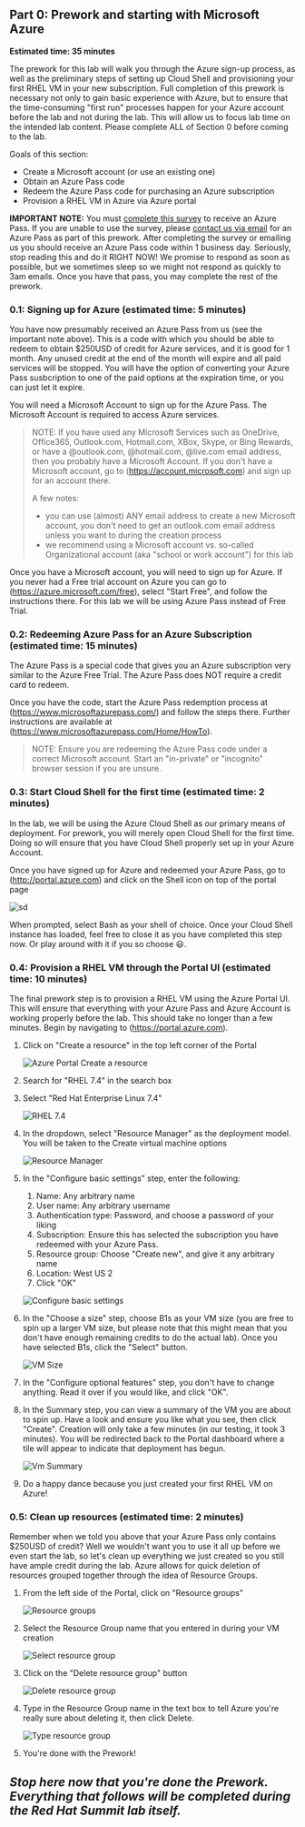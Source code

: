 ## Part 0: Prework and starting with Microsoft Azure
**Estimated time: 35 minutes**

The prework for this lab will walk you through the Azure sign-up process, as
well as the preliminary steps of setting up Cloud Shell and provisioning your
first RHEL VM in your new subscription. Full completion of this prework is
necessary not only to gain basic experience with Azure, but to ensure that
the time-consuming "first run" processes happen for your Azure account before
the lab and not during the lab. This will allow us to focus lab time on the
intended lab content. Please complete ALL of Section 0 before coming to the lab.

Goals of this section:
* Create a Microsoft account (or use an existing one)
* Obtain an Azure Pass code
* Redeem the Azure Pass code for purchasing an Azure subscription
* Provision a RHEL VM in Azure via Azure portal


**IMPORTANT NOTE:** You must [complete this survey](https://forms.office.com/Pages/ResponsePage.aspx?id=v4j5cvGGr0GRqy180BHbR6jGSD76aHBMh0VbmEsVGadUODQ0VTFOVkxEQ1kwREE2ODlEV1JENzdLRC4u) to receive an Azure Pass. If you are unable to use the survey, please <a href="mailto:openshiftrunsonazure@microsoft.com?Subject=Azure Pass request">contact us via email</a> for an Azure Pass as part of this prework. After completing the survey or emailing us you should receive an Azure Pass code within 1 business day. Seriously, stop reading this and
do it RIGHT NOW! We promise to respond as soon as possible, but we sometimes
sleep so we might not respond as quickly to 3am emails. Once you have that pass,
you may complete the rest of the prework.

### 0.1: Signing up for Azure (estimated time: 5 minutes)
You have now presumably received an Azure Pass from us (see the important note
above). This is a code with which you should be able to redeem to obtain $250USD
of credit for Azure services, and it is good for 1 month. Any unused credit at
the end of the month will expire and all paid services will be stopped. You will
have the option of converting your Azure Pass susbcription to one of the paid
options at the expiration time, or you can just let it expire.

You will need a Microsoft Account to sign up for the Azure Pass. The Microsoft
Account is required to access Azure services.

> NOTE:
> If you have used any Microsoft Services such as OneDrive, Office365, Outlook.com,
> Hotmail.com, XBox, Skype, or Bing Rewards, or have a @outlook.com, @hotmail.com,
> @live.com email address, then you probably have a Microsoft Account. If you
> don't have a Microsoft account, go to (https://account.microsoft.com) and sign
> up for an account there.
>
> A few notes:
> * you can use (almost) ANY email address to create a new Microsoft account, you don't need to get an outlook.com email address unless you want to during the creation process
> * we recommend using a Microsoft account vs. so-called Organizational account (aka "school or work account") for this lab

Once you have a Microsoft account, you will need to sign up for Azure. If you never had a Free trial account on Azure you can go to (https://azure.microsoft.com/free), select "Start Free", and follow the instructions there. For this lab we will be using Azure Pass instead of Free Trial.

### 0.2: Redeeming Azure Pass for an Azure Subscription (estimated time: 15 minutes)
The Azure Pass is a special code that gives you an Azure subscription very
similar to the Azure Free Trial. The Azure Pass does NOT require a credit card
to redeem.

Once you have the code, start the Azure Pass redemption process at
(https://www.microsoftazurepass.com/)
and follow the steps there. Further instructions are available at
(https://www.microsoftazurepass.com/Home/HowTo).

>NOTE:
> Ensure you are redeeming the Azure Pass code under a correct Microsoft account. Start an "in-private" or "incognito" browser session if you are unsure.

### 0.3: Start Cloud Shell for the first time (estimated time: 2 minutes)
In the lab, we will be using the Azure Cloud Shell as our primary means of
deployment. For prework, you will merely open Cloud Shell for the first time.
Doing so will ensure that you have Cloud Shell properly set up in your Azure
Account.

Once you have signed up for Azure and redeemed your Azure Pass, go to (http://portal.azure.com) and click on the Shell icon on top of the portal page

![sd](screenshots/0.3.1.png)

When prompted, select Bash as your shell of choice. Once your Cloud Shell
instance has loaded, feel free to close it as you have completed this step now.
Or play around with it if you so choose :smiley:.

### 0.4: Provision a RHEL VM through the Portal UI (estimated time: 10 minutes)
The final prework step is to provision a RHEL VM using the Azure Portal UI. This
will ensure that everything with your Azure Pass and Azure Account is working
properly before the lab. This should take no longer than a few minutes. Begin by
navigating to (https://portal.azure.com).

1. Click on "Create a resource" in the top left corner of the Portal

    ![Azure Portal Create a resource](screenshots/0.4.1.png)

1. Search for "RHEL 7.4" in the search box
1. Select "Red Hat Enterprise Linux 7.4"

    ![RHEL 7.4](screenshots/0.4.3.png)

1. In the dropdown, select "Resource Manager" as the deployment model. You will
be taken to the Create virtual machine options

    ![Resource Manager](screenshots/0.4.4.png)

1. In the "Configure basic settings" step, enter the following:
    1. Name: Any arbitrary name
    1. User name: Any arbitrary username
    1. Authentication type: Password, and choose a password of your liking
    1. Subscription: Ensure this has selected the subscription you have redeemed
    with your Azure Pass.
    1. Resource group: Choose "Create new", and give it any arbitrary name
    1. Location: West US 2
    1. Click "OK"

    ![Configure basic settings](screenshots/0.4.5.png)

1. In the "Choose a size" step, choose B1s as your VM size (you are free to
spin up a larger VM size, but please note that this might mean that you don't
have enough remaining credits to do the actual lab). Once you have selected B1s,
click the "Select" button.

    ![VM Size](screenshots/0.4.6.png)

1. In the "Configure optional features" step, you don't have to change anything.
Read it over if you would like, and click "OK".
1. In the Summary step, you can view a summary of the VM you are about to spin up.
Have a look and ensure you like what you see, then click "Create". Creation will
only take a few minutes (in our testing, it took 3 minutes). You will be
redirected back to the Portal dashboard where a tile will appear to indicate
that deployment has begun.

    ![Vm Summary](screenshots/0.4.8.png)

1. Do a happy dance because you just created your first RHEL VM on Azure!

### 0.5: Clean up resources (estimated time: 2 minutes)
Remember when we told you above that your Azure Pass only contains $250USD of
credit? Well we wouldn't want you to use it all up before we even start the lab,
so let's clean up everything we just created so you still have ample credit
during the lab. Azure allows for quick deletion of resources grouped together
through the idea of Resource Groups.

1. From the left side of the Portal, click on "Resource groups"

    ![Resource groups](screenshots/0.5.1.png)

1. Select the Resource Group name that you entered in during your VM creation

    ![Select resource group](screenshots/0.5.2.png)

1. Click on the "Delete resource group" button

    ![Delete resource group](screenshots/0.5.3.png)

1. Type in the Resource Group name in the text box to tell Azure you're really
sure about deleting it, then click Delete.

    ![Type resource group](screenshots/0.5.4.png)

1. You're done with the Prework!

__*Stop here now that you're done the Prework. Everything that follows will
be completed during the Red Hat Summit lab itself.*__
---